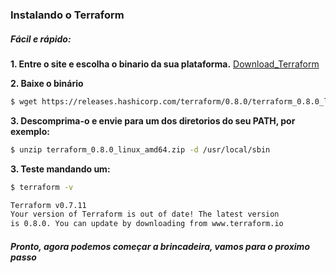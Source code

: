 ### Instalando o Terraform
##### Fácil e rápido:


**1. Entre o site e escolha o binario da sua plataforma.**
[Download_Terraform](https://www.terraform.io/downloads.html)

**2. Baixe o binário**
```bash
$ wget https://releases.hashicorp.com/terraform/0.8.0/terraform_0.8.0_linux_amd64.zip
```
**3. Descomprima-o e envie para um dos diretorios do seu PATH, por exemplo:**
```bash
$ unzip terraform_0.8.0_linux_amd64.zip -d /usr/local/sbin
```

**3. Teste mandando um:**
```bash
$ terraform -v

Terraform v0.7.11
Your version of Terraform is out of date! The latest version
is 0.8.0. You can update by downloading from www.terraform.io
```

##### Pronto, agora podemos começar a brincadeira, vamos para o proximo passo

